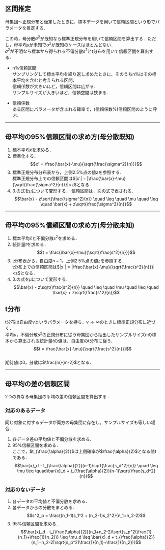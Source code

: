 ## 区間推定  
母集団〜正規分布と仮定したときに，標本データを用いて信頼区間という形でパラメータを推定する．  

この時，母分散$\sigma^2$が既知なら標準正規分布を用いて信頼区間を算出する．ただし，母平均$\mu$が未知で$\sigma^2$が既知のケースはほとんどない．  
$\sigma^2$が不明なら標本から得られる不偏分散$s^2$とt分布を用いて信頼区間を算出する．  

- n%信頼区間  
サンプリングして標本平均を繰り返し求めたときに、そのうちn%はその標本平均を含むと考えられる区間．  
信頼係数が大きいほど，信頼区間は広がる．  
サンプルサイズが大きいほど，信頼空間は狭まる．

- 信頼係数  
ある区間にパラメータが含まれる確率で，(信頼係数%)信頼区間のように呼ぶ．

---

## 母平均の95%信頼区間の求め方(母分散既知)
1. 標本平均$\bar{x}$を求める．
2. 標準化する．
$$x' = \frac{\bar{x}-\mu}{\sqrt{\frac{\sigma^2}{n}}}$$
3. 標準正規分布分布表から，上側2.5%点の値$z$を参照する．  
標準正規分布上での信頼区間は$|x'| = |\frac{\bar{x}-\mu}{\sqrt{\frac{\sigma^2}{n}}}|<z$となる．
4. 3.の式を$\mu$について変形する．
信頼区間は，次の式で表される．
$$\bar{x} - z\sqrt{\frac{\sigma^2}{n}} \quad \leq \quad \mu \quad \leq \quad \bar{x} + z\sqrt{\frac{\sigma^2}{n}}$$

---

## 母平均の95%信頼区間の求め方(母分散未知)  
1. 標本平均$\bar{x}$と不偏分散$s^2$を求める．
2. 統計量$t$を求める．
$$t = \frac{\bar{x}-\mu}{\sqrt{\frac{s^2}{n}}}$$ 
3. t分布表から，自由度$n-1$，上側2.5%点の値$z$を参照する．  
t分布上での信頼区間は$|x'| = |\frac{\bar{x}-\mu}{\sqrt{\frac{s^2}{n}}}|<z$となる．
4. 3.の式を$\mu$について変形する．
$$\bar{x} - z\sqrt{\frac{s^2}{n}} \quad \leq \quad \mu \quad \leq \quad \bar{x} + z\sqrt{\frac{s^2}{n}}$$

## t分布  
t分布は自由度$v$というパラメータを持ち，$v \to \infty$のときに標準正規分布に近づく．  
平均$\mu$，不偏分散$s^2$の正規分布に従う母集団から抽出したサンプルサイズ$n$の標本から算出される統計量$t$の値は、自由度のt分布に従う．
$$t = \frac{\bar{x}-\mu}{\sqrt{\frac{s^2}{n}}}$$  
期待値は$0$，分散は$\frac{m}{m-2}$となる．

---

## 母平均の差の信頼区間
2つの異なる母集団の平均の差の信頼区間を算出する
．
### 対応のあるデータ
同じ対象に対するデータが両方の母集団に存在し，サンプルサイズも等しい場合．  
1. 各データ差の平均値と不偏分散を求める．  
2. 95%信頼区間を求める．  
ここで，$t_{\frac{\alpha}{2}}$は上側確率が$\frac{\alpha}{2}$となる値$t$である．
$$\bar{x}_d - t_{\frac{\alpha}{2}}(n-1)\sqrt{\frac{s_d^2}{n}} \quad \leq \mu \leq  \quad\bar{x}_d + t_{\frac{\alpha}{2}}(n-1)\sqrt{\frac{s_d^2}{n}}$$

### 対応のないデータ
1. 各データの平均値と不偏分散を求める．
2. 各データからの分散をまとめる．
$$s^2_p = \frac{(n_1-1)s_1^2 + (n_2-1)s_2^2}{n_1+n_2-2}$$
3. 95%信頼区間を求める．  
$$\bar{x}_d - t_{\frac{\alpha}{2}}(n_1+n_2-2)\sqrt{s_p^2(\frac{1}{n_1}+\frac{1}{n_2})} \leq \mu_d \leq \bar{x}_d + t_{\frac{\alpha}{2}}(n_1+n_2-2)\sqrt{s_p^2(\frac{1}{n_1}+\frac{1}{n_2})}$$
